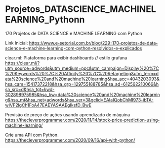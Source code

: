 # Projetos_DATASCIENCE_MACHINELEARNING_Pythonn
170 Projetos de DATA SCIENCE e MACHINE LEARNING com Python

Link Inicial: 
https://www.e-setorial.com.br/blog/229-170-projetos-de-data-science-e-machine-learning-com-python-resolvidos-e-explicados

clear.ml: Plataforma para exibir dashboards // estilo grafana
https://clear.ml/?utm_source=adwords&utm_medium=ppc&utm_campaign=Display%20%7C%20Keywords%20%7C%20Affinity%20%7C%20Retargeting&utm_term=data%20science%20and%20machine%20learning&hsa_acc=4043203093&hsa_cam=15417372218&hsa_grp=129755188785&hsa_ad=612562210066&hsa_src=d&hsa_tgt=kwd-302898975985&hsa_kw=data%20science%20and%20machine%20learning&hsa_mt&hsa_net=adwords&hsa_ver=3&gclid=EAIaIQobChMI973-ibTA-wIVF2lgCh1FoA47EAEYASAAEgIksfD_BwE



Previsão de preço de ações usando aprendizado de máquina
https://thecleverprogrammer.com/2020/11/14/stock-price-prediction-using-machine-learning/


Crie uma API com Python.
https://thecleverprogrammer.com/2020/09/16/api-with-python/







